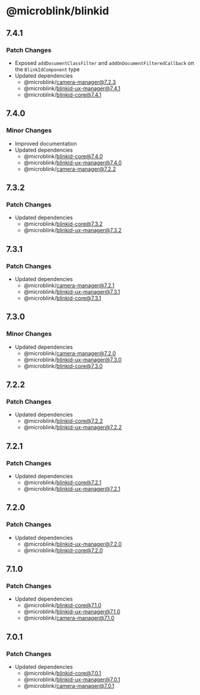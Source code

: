 # @microblink/blinkid

## 7.4.1

### Patch Changes

- Exposed `addDocumentClassFilter` and `addOnDocumentFilteredCallback` on the `BlinkIdComponent` type
- Updated dependencies
  - @microblink/camera-manager@7.2.3
  - @microblink/blinkid-ux-manager@7.4.1
  - @microblink/blinkid-core@7.4.1

## 7.4.0

### Minor Changes

- Improved documentation
- Updated dependencies
  - @microblink/blinkid-core@7.4.0
  - @microblink/blinkid-ux-manager@7.4.0
  - @microblink/camera-manager@7.2.2

## 7.3.2

### Patch Changes

- Updated dependencies
  - @microblink/blinkid-core@7.3.2
  - @microblink/blinkid-ux-manager@7.3.2

## 7.3.1

### Patch Changes

- Updated dependencies
  - @microblink/camera-manager@7.2.1
  - @microblink/blinkid-ux-manager@7.3.1
  - @microblink/blinkid-core@7.3.1

## 7.3.0

### Minor Changes

- Updated dependencies
  - @microblink/camera-manager@7.2.0
  - @microblink/blinkid-ux-manager@7.3.0
  - @microblink/blinkid-core@7.3.0

## 7.2.2

### Patch Changes

- Updated dependencies
  - @microblink/blinkid-core@7.2.2
  - @microblink/blinkid-ux-manager@7.2.2

## 7.2.1

### Patch Changes

- Updated dependencies
  - @microblink/blinkid-core@7.2.1
  - @microblink/blinkid-ux-manager@7.2.1

## 7.2.0

### Patch Changes

- Updated dependencies
  - @microblink/blinkid-ux-manager@7.2.0
  - @microblink/blinkid-core@7.2.0

## 7.1.0

### Patch Changes

- Updated dependencies
  - @microblink/blinkid-core@7.1.0
  - @microblink/blinkid-ux-manager@7.1.0
  - @microblink/camera-manager@7.1.0

## 7.0.1

### Patch Changes

- Updated dependencies
  - @microblink/blinkid-core@7.0.1
  - @microblink/blinkid-ux-manager@7.0.1
  - @microblink/camera-manager@7.0.1
